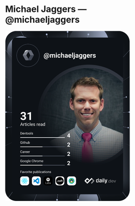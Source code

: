 # Michael Jaggers — @michaeljaggers

<a href="https://app.daily.dev/DailyDevTips"><img src="https://github.com/michaeljaggers/michaeljaggers/blob/master/devcard.svg" width="400" alt="Michael Jaggers' Dev Card"/></a>
